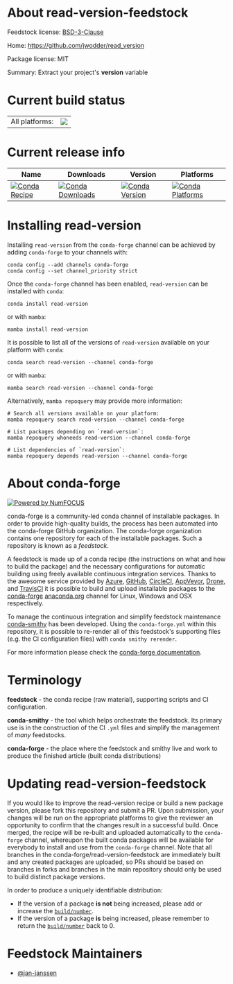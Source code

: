 About read-version-feedstock
============================

Feedstock license: [BSD-3-Clause](https://github.com/conda-forge/read-version-feedstock/blob/main/LICENSE.txt)

Home: https://github.com/jwodder/read_version

Package license: MIT

Summary: Extract your project's __version__ variable

Current build status
====================


<table><tr><td>All platforms:</td>
    <td>
      <a href="https://dev.azure.com/conda-forge/feedstock-builds/_build/latest?definitionId=18799&branchName=main">
        <img src="https://dev.azure.com/conda-forge/feedstock-builds/_apis/build/status/read-version-feedstock?branchName=main">
      </a>
    </td>
  </tr>
</table>

Current release info
====================

| Name | Downloads | Version | Platforms |
| --- | --- | --- | --- |
| [![Conda Recipe](https://img.shields.io/badge/recipe-read--version-green.svg)](https://anaconda.org/conda-forge/read-version) | [![Conda Downloads](https://img.shields.io/conda/dn/conda-forge/read-version.svg)](https://anaconda.org/conda-forge/read-version) | [![Conda Version](https://img.shields.io/conda/vn/conda-forge/read-version.svg)](https://anaconda.org/conda-forge/read-version) | [![Conda Platforms](https://img.shields.io/conda/pn/conda-forge/read-version.svg)](https://anaconda.org/conda-forge/read-version) |

Installing read-version
=======================

Installing `read-version` from the `conda-forge` channel can be achieved by adding `conda-forge` to your channels with:

```
conda config --add channels conda-forge
conda config --set channel_priority strict
```

Once the `conda-forge` channel has been enabled, `read-version` can be installed with `conda`:

```
conda install read-version
```

or with `mamba`:

```
mamba install read-version
```

It is possible to list all of the versions of `read-version` available on your platform with `conda`:

```
conda search read-version --channel conda-forge
```

or with `mamba`:

```
mamba search read-version --channel conda-forge
```

Alternatively, `mamba repoquery` may provide more information:

```
# Search all versions available on your platform:
mamba repoquery search read-version --channel conda-forge

# List packages depending on `read-version`:
mamba repoquery whoneeds read-version --channel conda-forge

# List dependencies of `read-version`:
mamba repoquery depends read-version --channel conda-forge
```


About conda-forge
=================

[![Powered by
NumFOCUS](https://img.shields.io/badge/powered%20by-NumFOCUS-orange.svg?style=flat&colorA=E1523D&colorB=007D8A)](https://numfocus.org)

conda-forge is a community-led conda channel of installable packages.
In order to provide high-quality builds, the process has been automated into the
conda-forge GitHub organization. The conda-forge organization contains one repository
for each of the installable packages. Such a repository is known as a *feedstock*.

A feedstock is made up of a conda recipe (the instructions on what and how to build
the package) and the necessary configurations for automatic building using freely
available continuous integration services. Thanks to the awesome service provided by
[Azure](https://azure.microsoft.com/en-us/services/devops/), [GitHub](https://github.com/),
[CircleCI](https://circleci.com/), [AppVeyor](https://www.appveyor.com/),
[Drone](https://cloud.drone.io/welcome), and [TravisCI](https://travis-ci.com/)
it is possible to build and upload installable packages to the
[conda-forge](https://anaconda.org/conda-forge) [anaconda.org](https://anaconda.org/)
channel for Linux, Windows and OSX respectively.

To manage the continuous integration and simplify feedstock maintenance
[conda-smithy](https://github.com/conda-forge/conda-smithy) has been developed.
Using the ``conda-forge.yml`` within this repository, it is possible to re-render all of
this feedstock's supporting files (e.g. the CI configuration files) with ``conda smithy rerender``.

For more information please check the [conda-forge documentation](https://conda-forge.org/docs/).

Terminology
===========

**feedstock** - the conda recipe (raw material), supporting scripts and CI configuration.

**conda-smithy** - the tool which helps orchestrate the feedstock.
                   Its primary use is in the construction of the CI ``.yml`` files
                   and simplify the management of *many* feedstocks.

**conda-forge** - the place where the feedstock and smithy live and work to
                  produce the finished article (built conda distributions)


Updating read-version-feedstock
===============================

If you would like to improve the read-version recipe or build a new
package version, please fork this repository and submit a PR. Upon submission,
your changes will be run on the appropriate platforms to give the reviewer an
opportunity to confirm that the changes result in a successful build. Once
merged, the recipe will be re-built and uploaded automatically to the
`conda-forge` channel, whereupon the built conda packages will be available for
everybody to install and use from the `conda-forge` channel.
Note that all branches in the conda-forge/read-version-feedstock are
immediately built and any created packages are uploaded, so PRs should be based
on branches in forks and branches in the main repository should only be used to
build distinct package versions.

In order to produce a uniquely identifiable distribution:
 * If the version of a package **is not** being increased, please add or increase
   the [``build/number``](https://docs.conda.io/projects/conda-build/en/latest/resources/define-metadata.html#build-number-and-string).
 * If the version of a package **is** being increased, please remember to return
   the [``build/number``](https://docs.conda.io/projects/conda-build/en/latest/resources/define-metadata.html#build-number-and-string)
   back to 0.

Feedstock Maintainers
=====================

* [@jan-janssen](https://github.com/jan-janssen/)

